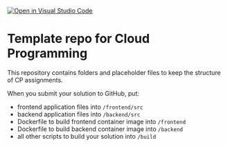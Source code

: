 [![Open in Visual Studio Code](https://classroom.github.com/assets/open-in-vscode-718a45dd9cf7e7f842a935f5ebbe5719a5e09af4491e668f4dbf3b35d5cca122.svg)](https://classroom.github.com/online_ide?assignment_repo_id=14445128&assignment_repo_type=AssignmentRepo)
# Template repo for Cloud Programming

This repository contains folders and placeholder files to keep the structure of CP assignments.

When you submit your solution to GitHub, put:

- frontend application files into `/frontend/src`
- backend application files into `/backend/src`
- Dockerfile to build frontend container image into `/frontend`
- Dockerfile to build backend container image into `/backend`
- all other scripts to build your solution into `/build`

